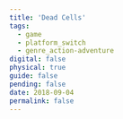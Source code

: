 ```yaml
---
title: 'Dead Cells'
tags:
  - game
  - platform_switch
  - genre_action-adventure
digital: false
physical: true
guide: false
pending: false
date: 2018-09-04
permalink: false
---
```

